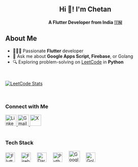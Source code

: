 <h2 align="center">Hi 👋! I'm Chetan</h2>
<h4 align="center">A Flutter Developer from India 🇮🇳</h4>

<h2>About Me</h2>

- 👨🏻‍💻 Passionate **Flutter** developer
- 💬 Ask me about **Google Apps Script, Firebase**, or Golang
- 🔍 Exploring problem-solving on [LeetCode](https://leetcode.com/chetanr25/) in **Python**

<br>
<a href="https://www.leetcode.com/chetanr25">
  
![LeetCode Stats](https://leetcard.jacoblin.cool/chetanr25?theme=dark&font=Barlow%20Semi%20Condensed&ext=heatmap)

</a>

<br>

<h3>Connect with Me</h3>
<div align="left">
  <a href="https://www.linkedin.com/in/chetanr25">
    <img src="https://img.shields.io/static/v1?message=LinkedIn&logo=linkedin&label=&color=0077B5&logoColor=white&labelColor=&style=for-the-badge" height="35" alt="LinkedIn" />
  </a>
  <a href="mailto:chetan250204@gmail.com">
    <img src="https://img.shields.io/static/v1?message=Gmail&logo=gmail&label=&color=D14836&logoColor=white&labelColor=&style=for-the-badge" height="35" alt="Gmail" />
  </a>
  <a href="https://x.com/chetanr25">
    <img src="https://img.shields.io/static/v1?message=X&logo=x&label=&color=000000&logoColor=white&labelColor=&style=for-the-badge" height="35" alt="X" />
  </a>
</div>
<br>

<h3>Tech Stack</h3>
<div align="left">
  <img src="https://cdn.jsdelivr.net/gh/devicons/devicon/icons/flutter/flutter-original.svg" height="30" alt="Flutter logo" />
  <img width="12" />
  <img src="https://cdn.jsdelivr.net/gh/devicons/devicon/icons/firebase/firebase-original.svg" height="30" alt="Firebase logo" />
  <img width="12" />
  <img src="https://cdn.jsdelivr.net/gh/devicons/devicon/icons/dart/dart-original.svg" height="30" alt="Dart logo" />
  <img width="12" />
  <img src="https://cdn.jsdelivr.net/gh/devicons/devicon/icons/python/python-original.svg" height="30" alt="Python logo" />
  <img width="12" />
  <img src="https://i.ibb.co/DQ4QxzM/68747470733a2f2f75706c6f61642e77696b696d656469612e6f72672f77696b6970656469612f636f6d6d6f6e732f662f66.png" height="35" alt="Google Apps Script logo" />
  <img width="12" />
  <img src="https://cdn.jsdelivr.net/gh/devicons/devicon/icons/go/go-original.svg" height="30" alt="Golang logo" />
</div>
